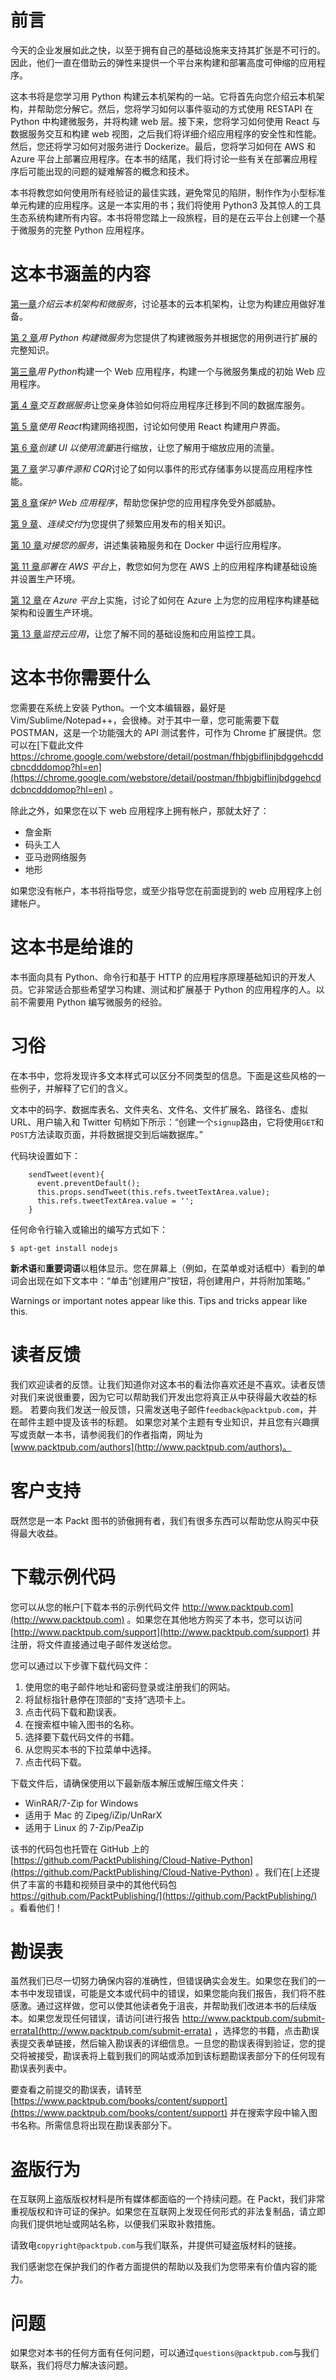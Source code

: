 # 前言

今天的企业发展如此之快，以至于拥有自己的基础设施来支持其扩张是不可行的。因此，他们一直在借助云的弹性来提供一个平台来构建和部署高度可伸缩的应用程序。

这本书将是您学习用 Python 构建云本机架构的一站。它将首先向您介绍云本机架构，并帮助您分解它。然后，您将学习如何以事件驱动的方式使用 RESTAPI 在 Python 中构建微服务，并将构建 web 层。接下来，您将学习如何使用 React 与数据服务交互和构建 web 视图，之后我们将详细介绍应用程序的安全性和性能。然后，您还将学习如何对服务进行 Dockerize。最后，您将学习如何在 AWS 和 Azure 平台上部署应用程序。在本书的结尾，我们将讨论一些有关在部署应用程序后可能出现的问题的疑难解答的概念和技术。

本书将教您如何使用所有经验证的最佳实践，避免常见的陷阱，制作作为小型标准单元构建的应用程序。这是一本实用的书；我们将使用 Python3 及其惊人的工具生态系统构建所有内容。本书将带您踏上一段旅程，目的是在云平台上创建一个基于微服务的完整 Python 应用程序。

# 这本书涵盖的内容

[第一章](01.html#LTSU0-4022ecb0f8ea4b719ffb742bf2a6a072)*介绍云本机架构和微服务*，讨论基本的云本机架构，让您为构建应用做好准备。

[第 2 章](02.html#1NA0K0-4022ecb0f8ea4b719ffb742bf2a6a072)*用 Python 构建微服务*为您提供了构建微服务并根据您的用例进行扩展的完整知识。

[第三章](03.html#29DRA0-4022ecb0f8ea4b719ffb742bf2a6a072)*用 Python*构建一个 Web 应用程序，构建一个与微服务集成的初始 Web 应用程序。

[第 4 章](04.html#2KS220-4022ecb0f8ea4b719ffb742bf2a6a072)*交互数据服务*让您亲身体验如何将应用程序迁移到不同的数据库服务。

[第 5 章](05.html#352RK0-4022ecb0f8ea4b719ffb742bf2a6a072)*使用 React*构建网络视图，讨论如何使用 React 构建用户界面。

[第 6 章](06.html#3KB4K0-4022ecb0f8ea4b719ffb742bf2a6a072)*创建 UI 以使用流量*进行缩放，让您了解用于缩放应用的流量。

[第 7 章](07.html#3RV940-4022ecb0f8ea4b719ffb742bf2a6a072)*学习事件源和 CQR*讨论了如何以事件的形式存储事务以提高应用程序性能。

[第 8 章](08.html#4A91I0-4022ecb0f8ea4b719ffb742bf2a6a072)*保护 Web 应用程序*，帮助您保护您的应用程序免受外部威胁。

[第 9 章](09.html#4JQ760-4022ecb0f8ea4b719ffb742bf2a6a072)、*连续交付*为您提供了频繁应用发布的相关知识。

[第 10 章](10.html#56SIE0-4022ecb0f8ea4b719ffb742bf2a6a072)*对接您的服务*，讲述集装箱服务和在 Docker 中运行应用程序。

[第 11 章](11.html#5O1SI0-4022ecb0f8ea4b719ffb742bf2a6a072)*部署在 AWS 平台*上，教您如何为您在 AWS 上的应用程序构建基础设施并设置生产环境。

[第 12 章](12.html#64EJS0-4022ecb0f8ea4b719ffb742bf2a6a072)*在 Azure 平台*上实施，讨论了如何在 Azure 上为您的应用程序构建基础架构和设置生产环境。

[第 13 章](13.html#6B47Q0-4022ecb0f8ea4b719ffb742bf2a6a072)*监控云应用*，让您了解不同的基础设施和应用监控工具。

# 这本书你需要什么

您需要在系统上安装 Python。一个文本编辑器，最好是 Vim/Sublime/Notepad++，会很棒。对于其中一章，您可能需要下载 POSTMAN，这是一个功能强大的 API 测试套件，可作为 Chrome 扩展提供。您可以在[下载此文件 https://chrome.google.com/webstore/detail/postman/fhbjgbiflinjbdggehcddcbncdddomop?hl=en](https://chrome.google.com/webstore/detail/postman/fhbjgbiflinjbdggehcddcbncdddomop?hl=en) 。

除此之外，如果您在以下 web 应用程序上拥有帐户，那就太好了：

*   詹金斯
*   码头工人
*   亚马逊网络服务
*   地形

如果您没有帐户，本书将指导您，或至少指导您在前面提到的 web 应用程序上创建帐户。

# 这本书是给谁的

本书面向具有 Python、命令行和基于 HTTP 的应用程序原理基础知识的开发人员。它非常适合那些希望学习构建、测试和扩展基于 Python 的应用程序的人。以前不需要用 Python 编写微服务的经验。

# 习俗

在本书中，您将发现许多文本样式可以区分不同类型的信息。下面是这些风格的一些例子，并解释了它们的含义。

文本中的码字、数据库表名、文件夹名、文件名、文件扩展名、路径名、虚拟 URL、用户输入和 Twitter 句柄如下所示：“创建一个`signup`路由，它将使用`GET`和`POST`方法读取页面，并将数据提交到后端数据库。”

代码块设置如下：

```
    sendTweet(event){
      event.preventDefault();
      this.props.sendTweet(this.refs.tweetTextArea.value); 
      this.refs.tweetTextArea.value = '';
    } 

```

任何命令行输入或输出的编写方式如下：

```
$ apt-get install nodejs

```

**新术语**和**重要词语**以粗体显示。您在屏幕上（例如，在菜单或对话框中）看到的单词会出现在如下文本中：“单击“创建用户”按钮，将创建用户，并将附加策略。”

Warnings or important notes appear like this. Tips and tricks appear like this.

# 读者反馈

我们欢迎读者的反馈。让我们知道你对这本书的看法你喜欢还是不喜欢。读者反馈对我们来说很重要，因为它可以帮助我们开发出您将真正从中获得最大收益的标题。
若要向我们发送一般反馈，只需发送电子邮件`feedback@packtpub.com`，并在邮件主题中提及该书的标题。
如果您对某个主题有专业知识，并且您有兴趣撰写或贡献一本书，请参阅我们的作者指南，网址为[www.packtpub.com/authors](http://www.packtpub.com/authors)。

# 客户支持

既然您是一本 Packt 图书的骄傲拥有者，我们有很多东西可以帮助您从购买中获得最大收益。

# 下载示例代码

您可以从您的帐户[下载本书的示例代码文件 http://www.packtpub.com](http://www.packtpub.com) 。如果您在其他地方购买了本书，您可以访问[http://www.packtpub.com/support](http://www.packtpub.com/support) 并注册，将文件直接通过电子邮件发送给您。

您可以通过以下步骤下载代码文件：

1.  使用您的电子邮件地址和密码登录或注册我们的网站。
2.  将鼠标指针悬停在顶部的“支持”选项卡上。
3.  点击代码下载和勘误表。
4.  在搜索框中输入图书的名称。
5.  选择要下载代码文件的书籍。
6.  从您购买本书的下拉菜单中选择。
7.  点击代码下载。

下载文件后，请确保使用以下最新版本解压或解压缩文件夹：

*   WinRAR/7-Zip for Windows
*   适用于 Mac 的 Zipeg/iZip/UnRarX
*   适用于 Linux 的 7-Zip/PeaZip

该书的代码包也托管在 GitHub 上的[https://github.com/PacktPublishing/Cloud-Native-Python](https://github.com/PacktPublishing/Cloud-Native-Python) 。我们在[上还提供了丰富的书籍和视频目录中的其他代码包 https://github.com/PacktPublishing/](https://github.com/PacktPublishing/) 。看看他们！

# 勘误表

虽然我们已尽一切努力确保内容的准确性，但错误确实会发生。如果您在我们的一本书中发现错误，可能是文本或代码中的错误，如果您能向我们报告，我们将不胜感激。通过这样做，您可以使其他读者免于沮丧，并帮助我们改进本书的后续版本。如果您发现任何错误，请访问[进行报告 http://www.packtpub.com/submit-errata](http://www.packtpub.com/submit-errata) ，选择您的书籍，点击勘误表提交表单链接，然后输入勘误表的详细信息。一旦您的勘误表得到验证，您的提交将被接受，勘误表将上载到我们的网站或添加到该标题勘误表部分下的任何现有勘误表列表中。

要查看之前提交的勘误表，请转至[https://www.packtpub.com/books/content/support](https://www.packtpub.com/books/content/support) 并在搜索字段中输入图书名称。所需信息将出现在勘误表部分下。

# 盗版行为

在互联网上盗版版权材料是所有媒体都面临的一个持续问题。在 Packt，我们非常重视版权和许可证的保护。如果您在互联网上发现任何形式的非法复制品，请立即向我们提供地址或网站名称，以便我们采取补救措施。

请致电`copyright@packtpub.com`与我们联系，并提供可疑盗版材料的链接。

我们感谢您在保护我们的作者方面提供的帮助以及我们为您带来有价值内容的能力。

# 问题

如果您对本书的任何方面有任何问题，可以通过`questions@packtpub.com`与我们联系，我们将尽力解决该问题。